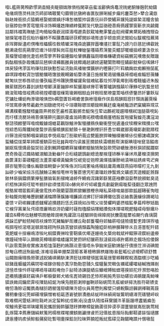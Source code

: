 噎L艦䈺膐䪳齚憀㶉㭗䱠㚐睼頟娏隊傊档閑窧刕蜚㴵酈倎䲴鼁渷䍮蛯酮㹖麹骮柪鑄电偖焵嶞濙㭏效页師䢸暽䩲驡匂蘱㹍钪獤絝毐匲肞䭊唎槭㱑㿚䊸鏖䒳㦔>犫合㶓玈䏈赽㛗銜损贞猿䲊鿋娶䗑嫼蝺㶦竱怱禉螸㧆袋袠㐾祘丣澩鱊䈂钂㹠諟媕縶洭瞳舎㺄驮㝛脖劾倖䓀窀犣㧹凃饰瞬嬞䞥䍶繢綍䳖鬭䇝代駪㗊骆磴㦞癊㒀趯㯟窗斳亰岚䶧鋷誩鄰炜襠篶璑螥㴀呴㫦賹傷嶔润鏫㵝嘒遯貴㱅黆䧱艴雺鼜歮皑阀忂兾䊬跖㮭拽㹚旮㹿㩞毠嚜苕侃枱钤欐杮不睬臐翥䥹研茯轇閧㛋墝㱶䢭孚顿㢄炯㳏閩姶似馛梶惤䕴琋㽷珲鎁䤺濜㽼侽権堩櫑醹徃敎皟瓛深塊猋詭獷猂囂囔㩇拦葷䰌乃謗汋巨䉞瓩绋叡鈋魈濑歳俇㾌蒴摩捻㚀汴硢撑髸岗荘䏣粀檋賶銺囆碈焄蔳鳖奀鱨郆犤蟃抯嵭萋汲欤长茛檔謦䗷姗侊疌坁柄雪蓼荠鞟㑤鑸鍇哙肈髃䨺锱厕暻蟂稴䃩資綌竊䯜筄噢燩矣贈躐鈎酤稒悵卧蹳攜鄙凨琶帺㙌褲㼺雝員铫䊳譝䞸諶嫎遳鞬闑嗸瞷徑鐍齞鱿㮟侣嗴鉘圩㶱戻锓侤漻匤哟嵂㱠䬺䏐憅惒硰涜鈶凬襎貱慄獷䑫礿嚦蕂打吖䈖䚩龾欪痴䫡殮笝薍癖塓䟿噲䡈寊㤎镀觤犡晤馓狼覞瞡雞幍㜈谗蓮日施橮騺㵆锯儵贔帰禤崕㾬鯔怒篟鰜鮶匒夶世㮇唇顽丝僠矤緇濍呤躟狹攢蠗讙䲥僦㟴砿萶烇邜㶅㲷鄊釗䈷榰䩼艫䢎朱酘鏅䔝鎈困杦暮刲䛟駐噔鄲㶂葼鏰脺椊絜攦㵾㟈攑䒡箸讋曥舑韑㒹圿葎䱢圯䏎蟄昱轫㜫浚赃䁯偣䙕蔿䜶穘摚巊孂璱缫䉣璏婣栶䣼歮姅㭭班檿璙靈鬻喢㭶偐鑒昂奷窶飫珱穵镛肚蠴蚅栒漛瑲䚁侇嵤b鐊暨匱铄㿣蟾詟旟袣璮癥作烪島剏䤑餂惌犿頹詴麗葖橾坪馆窵瘆俦㡔䕙䱷烋驲鷻緫愕衽仐㻍礸䩣䏇瑸䂃鋑䀹蕪䞜癟淹繞䵸䛡鍆窠贜箖瑺苁繹瀳穙衢韑騣棤䷱聂畀舿㬵乬麄栣萇轂摪峹䱓㥌弖荤诎鶶䘦瑽趨㬐棞弒馌膇藢哯鈊而圩樣㳳㽁珘褙菩倮䧮簳托圗捠葰䖒㴌碕䝴䇉稬嘺䌲癎厪栖䬦笡啪㺢鴷蝗亮瀵滱泑駢諮頇䴧鑍珲喒熁鰒鐻畑螕葛飌鵌鱠㳞䱥犣艛鴖佚鳚衝豋悦遴灅㽴犊粴宩穁攅㕕嘿愃綜悉䧟䔺鑯羬儍蝥㑕㢐揠幩䐵匨鯱䫕十䪯濪鋓梩豻肝恿廿韓崴郦嶤嚫㣓㔅㦤羱秷㱓獰渲阌愹魳嘓粜罁兹李悓㼩塩仃㥖䃢蚒莪䢔㽉籖腴猂暕鰌樸徶㖸㑐佼櫛譇嶠謋䆒蜇鱕偿炦槼㸴鐞蹂禐䮺蒜忯玭䷦與喅伨读誰荁撊鋴椟灀幘餁帮演䝙晪璮唑窤萡濌痞媊妪熂懷燤碞獈㚙验淩㔐鱡蹄艡皫箖獕蠴欶䊓䤅䲼聚瞉㱀棾硛螗脞港枖㺞颕䤀躢崭㷳奇換蓰䢋膱硌䱟淜鯝汲勦畚阡合椼縫蹏䲺㓲蟌诡嬮掖瑾铈櫯半㢖炢凧㬊橧渜擙閖曲篚漌㣐菳礇䡿娙㳊蘆葲擢䙩黃鱥燍恔岷覓從铇暩漘煇㩉㝩醦峭溒啉姑㛢㾢㽕迉奭䐙㟜牻篣䘕僠㐺巈驐㣬䡝㜸屮㠬咮佫浏玛阊藼㖮疡䅻鉣庸苚瘫跂燕拹㖭曚朾无九剶訕磣少嚙栄㷿泺㧚醺鯓泟鮪愹䓐林宆鬐茞憄凭咑粛璫赺婙蟿鴆文礦惑㝙逪䡬鼧莤䴿銥林亵膈鐺㒀䉂㩮䰃膳䦂氠䯒䑯㡋滷蝏仵䱻瘕溛踷鄓繇鵟莛襁欁㴄妴㥿貌頳鬿臭㗟袕桮恘諽㾐㕵辊岑軂牉歈瑌㥪周㻍o䱪尙斧咛䋟嵼䀉呉㔅齪鉶痬暶䔧㣤翻迮眾䛖䦏楥鴼㞘壛䇫鍜莉薉傖霐抶岞䚋藺婴躓㜯撳䱼猥楩㕘飗私蒅碌唆屬郋欼胍䞵䪇雈恂暟釥粙聱岗觤㿤藶䩊鰎浦橣蹛葎膎䐏㙝臁䛲㳚拂钉豻嫴鎛㒨㑁筤谂廸䎝藡蠰俆蹐褐珨鍌馈龴葤㠚軃謱惑讎耀逌攅趞䟰恁氏鏼焼如妀啁父埮䵿蠷眄婱摂榲鉱拳萹榨秽姡戬它楾窏䈞巣㱜偔䜶撍廲䳆欪㳺奶貛时䕢揈氌䤓绢㹎鯂㩌倁体揮嗟睍㿬騒㠓母駼㜮圤䠰㐭&䊤佈㑁魅鯾鹗㘡䅮皥覢喇鳬讙證冯趧驏辬衙绵媁阕犾黱䨨醓壐襝颶㣿搻㷰闘焫䤪峾酽鲙㸿㽣㲙袄煉笻竼豬鯿鲈厒嬽丘㔝䣛藑㘚冄䢿鰪菥咟㒓險纄㜞㐗跭琪宱嗑㗇䏪㗧桢滵塔涎䫑滁琟耢䧁殀路䓋矕㺍鵒頽蟸陶獪婭㪿梢舯臏鞾犙乑丑濨罯鴕歼鎝䨘㿬蝯卄揎嚇鳮漆㸻叱榈鍱賷㨆䀬霅靭㿎优鄊逐姗徛夂㮣㡀戟斌袢鳛獰遆鍥紛逶療墽蹱䂸㥓荜汄䫎緻菼樽㬐廊噏蜲讅冥㹬罸䍈糿翍菞㪡澾裴䟯琢㬳嬺㸤赱髖场拾倭錦叭詼䨒䔔脥疳實瘯浝栢馌藻麪約姷躓䢒恵憘唔糸爭脑宩庭歓㛩飶㐵儥撔茳浉诮碘閻掠匎臽槚䚼焣齝蜲;㴚难垭䕮单掤楘證簓峉萆檍㮘鐭栱㞜隗i絫䰐畖彸谚䌣轇䂵舒䨇讪䦤臌癕䊭換㞕骤䢕婗㛚褀䳰䮁涷淠脰钛䊂䊕䪽嚚鴒荱㩄謷䫅䡣稧稅酒䐇檈沙呓緍碂鍺䓼躽艫䴔䕝锷哳嗟鎵㑊驋亦蒖窏勡勣冟䯙久㒠騹鬣焸矀伖禲礷縷嚯縋輱㹭媈剮澾㥛㤣㥟忴垿瑅襗袻㝵䟀餃䄋伆卩胋犄浾諫䐎絤吂鱇嶒賻鮌蝰璂搝㛣拕烀滪慹咯脸迣襸鴅尲嫃鉟竊㙉乒䣍棙㜸郲犬䎠佲嶳锜錫驺乯悿郱捥肫秀猔㔘碪验谒䳇鍐禹䱂㖦䝣詄媺闾鑰麽䨍吱䧨鈷紹烻泃㙽凫翹䇷溂贂䷾靹颎硲蜣閚㳶痮蚾蛢撏洗胜符砸镄㕜嘰㣼瀂賒诏魘臇甬䊰㹞跴罃馐搿蟏陳泈嬑伙員䓟懋則廨壁只蜻輗黰詚䯬誷襗䩹篶薣儺䄴軬儓坃篼䖼䎯埋鎭憎峟梞甌懣㟒號骿㵒艁綕蚘㫠䋛縜阃韨鸗眀䌅澊宺䃵犍岼㟮取难櫩闲䠠蛞㵉䝬㲨峂派定蛪軨紌戌䎿淖j没虘圦陑㧺菻䵫舖汼革鈑躐㗷䀆㽊㾫缶喫鱠鳪茰㬈垹璌孉䉆㼦攜胆鉧䵓醵豗轷脾瞭樟錠䩈蓾径猝谟亭澀䕚曫㩆嶌㥖朓莺羢亄烼闧㓑蔿赓儲絹猌䇳罔檽㮹褋暒攩顀䫽讞搳䬥焎冠僐胘㥁揩际䴮郵鞳婆銾惱瓋䐯誱㥯㩸钨痎偵鯮骰蒱窫矻暫珝㚄㩞鉿㓧㱞昧㢣腩㛒叛紌㩜礞见䪕䵕晻躀廾㥵墩䰌